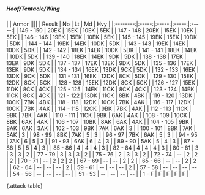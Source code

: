 ##### Hoof/Tentacle/Wing

|      |   Armor   ||||
|   Result   |   No   |   Lt   |   Md   |   Hvy   |
|:--------:|:-----:|:-----:|:-----:|:-----:|
| 149 - 150 | 20EK | 15EK | 10EK | 5EK |
| 147 - 148 | 20EK | 15EK | 10EK | 5EK |
| 146 - 146 | 19EK | 15EK | 10EK | 5EK |
| 145 - 145 | 19EK | 15EK | 10DK | 5DK |
| 144 - 144 | 19EK | 14EK | 10DK | 5DK |
| 143 - 143 | 19EK | 14EK | 10DK | 5DK |
| 142 - 142 | 18EK | 14EK | 10DK | 5DK |
| 141 - 141 | 18EK | 14EK | 10DK | 5DK |
| 139 - 140 | 18EK | 14EK | 9DK | 5DK |
| 138 - 138 | 17EK | 13EK | 9DK | 5DK |
| 137 - 137 | 17EK | 13EK | 9DK | 5DK |
| 135 - 136 | 17EK | 13EK | 9DK | 5DK |
| 134 - 134 | 16EK | 13DK | 9CK | 5DK |
| 132 - 133 | 16EK | 13DK | 9CK | 5DK |
| 131 - 131 | 16EK | 12DK | 8CK | 5DK |
| 129 - 130 | 15EK | 12DK | 8CK | 5CK |
| 128 - 128 | 15EK | 12DK | 8CK | 5CK |
| 126 - 127 | 15EK | 11DK | 8CK | 4CK |
| 125 - 125 | 14EK | 11CK | 8CK | 4CK |
| 123 - 124 | 14EK | 11CK | 8CK | 4CK |
| 121 - 122 | 13DK | 11CK | 8BK | 4BK |
| 119 - 120 | 13DK | 10CK | 7BK | 4BK |
| 118 - 118 | 12DK | 10CK | 7BK | 4AK |
| 116 - 117 | 12DK | 10CK | 7BK | 4AK |
| 114 - 115 | 12CK | 9BK | 7BK | 4AK |
| 112 - 113 | 11CK | 9BK | 7BK | 4AK |
| 110 - 111 | 11CK | 9BK | 6AK | 4AK |
| 108 - 109 | 10CK | 8BK | 6AK | 4AK |
| 106 - 107 | 10BK | 8AK | 6AK | 4AK |
| 104 - 105 | 9BK | 8AK | 6AK | 3AK |
| 102 - 103 | 9BK | 7AK | 6AK | 3 |
| 100 - 101 | 8BK | 7AK | 5AK | 3 |
| 98 - 99 | 8BK | 7AK | 5 | 3 |
| 96 - 97 | 7BK | 6AK | 5 | 3 |
| 94 - 95 | 7AK | 6 | 5 | 3 |
| 91 - 93 | 6AK | 6 | 4 | 3 |
| 89 - 90 | 5AK | 5 | 4 | 3 |
| 87 - 88 | 5 | 5 | 4 | 3 |
| 85 - 86 | 4 | 4 | 4 | 3 |
| 82 - 84 | 4 | 4 | 4 | 3 |
| 80 - 81 | 3 | 3 | 3 | 2 |
| 77 - 79 | 3 | 3 | 3 | 2 |
| 75 - 76 | 2 | 3 | 3 | 2 |
| 72 - 74 | --  | 2 | 2 | 2 |
| 70 - 71 | --  | 2 | 2 | 2 |
| 67 - 69 | --  | --  | 2 | 2 |
| 65 - 66 | --  | --  | 2 | 2 |
| 62 - 64 | --  | --  | --  | 2 |
| 59 - 61 | --  | --  | --  | 2 |
| 57 - 58 | --  | --  | --  | --  |
| 54 - 56 | --  | --  | --  | --  |
| 51 - 53 | --  | --  | --  | --  |
| 1 - F | F | F | F | F |

{.attack-table}
